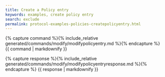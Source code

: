 ```yaml
---
title: Create a Policy entry
keywords: examples, create policy entry
search: exclude
permalink: protocol-examples-policies-createpolicyentry.html
---
```


{% capture command %}{% include_relative generated/commands/modify/modifypolicyentry.md %}{% endcapture %}
{{ command | markdownify }}

{% capture response %}{% include_relative generated/commands/modify/modifypolicyentryresponse.md %}{% endcapture %}
{{ response | markdownify }}

